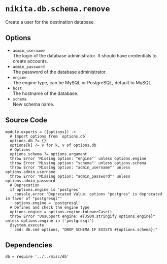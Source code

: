 
# `nikita.db.schema.remove`

Create a user for the destination database.

## Options

* `admin_username`   
  The login of the database administrator. It should have credentials to 
  create accounts.   
* `admin_password`   
  The password of the database administrator.   
* `engine`   
  The engine type, can be MySQL or PostgreSQL, default to MySQL.   
* `host`   
  The hostname of the database.   
* `schema`   
  New schema name.   

## Source Code

    module.exports = ({options}) ->
      # Import options from `options.db`
      options.db ?= {}
      options[k] ?= v for k, v of options.db
      # Options
      options.schema ?= options.argument
      throw Error 'Missing option: "engine"' unless options.engine
      throw Error 'Missing option: "schema"' unless options.schema
      throw Error 'Missing option: "admin_username"' unless options.admin_username
      throw Error 'Missing option: "admin_password"' unless options.admin_password
      # Deprecation
      if options.engine is 'postgres'
        console.error 'Deprecated Value: options "postgres" is deprecated in favor of "postgresql"'
        options.engine = 'postgresql'
      # Defines and check the engine type 
      options.engine = options.engine.toLowerCase()
      throw Error "Unsupport engine: #{JSON.stringify options.engine}" unless options.engine in ['postgresql']
      @system.execute
        cmd: db.cmd options, "DROP SCHEMA IF EXISTS #{options.schema};"

## Dependencies

    db = require '../../misc/db'

